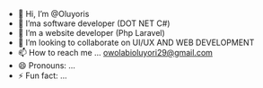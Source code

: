 - 👋 Hi, I’m @Oluyoris
- 👀 I’ma software developer (DOT NET C#)
- 🌱 I’m a website developer (Php Laravel) 
- 💞️ I’m looking to collaborate on UI/UX AND WEB DEVELOPMENT 
- 📫 How to reach me ... owolabioluyori29@gmail.com
- 😄 Pronouns: ...
- ⚡ Fun fact: ...

<!---
Oluyoris/Oluyoris is a ✨ special ✨ repository because its `README.md` (this file) appears on your GitHub profile.
You can click the Preview link to take a look at your changes.
--->
